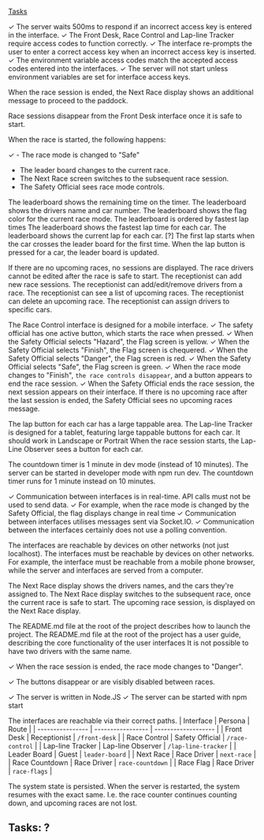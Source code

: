 [Tasks](#tasks)

✓ The server waits 500ms to respond if an incorrect access key is entered in the interface.
✓ The Front Desk, Race Control and Lap-line Tracker require access codes to function correctly.
✓ The interface re-prompts the user to enter a correct access key when an incorrect access key is inserted.
✓ The environment variable access codes match the accepted access codes entered into the interfaces.
✓ The server will not start unless environment variables are set for interface access keys.

When the race session is ended, the Next Race display shows an additional message to proceed to the paddock.

Race sessions disappear from the Front Desk interface once it is safe to start.

When the race is started, the following happens:

✓ - The race mode is changed to "Safe"
- The leader board changes to the current race.
- The Next Race screen switches to the subsequent race session.
- The Safety Official sees race mode controls.

The leaderboard shows the remaining time on the timer.
The leaderboard shows the drivers name and car number.
The leaderboard shows the flag color for the current race mode.
The leaderboard is ordered by fastest lap times
The leaderboard shows the fastest lap time for each car.
The leaderboard shows the current lap for each car.
[?] The first lap starts when the car crosses the leader board for the first time.
When the lap button is pressed for a car, the leader board is updated.

If there are no upcoming races, no sessions are displayed.
The race drivers cannot be edited after the race is safe to start.
The receptionist can add new race sessions.
The receptionist can add/edit/remove drivers from a race.
The receptionist can see a list of upcoming races.
The receptionist can delete an upcoming race.
The receptionist can assign drivers to specific cars.

The Race Control interface is designed for a mobile interface.
✓ The safety official has one active button, which starts the race when pressed.
✓ When the Safety Official selects "Hazard", the Flag screen is yellow. 
✓ When the Safety Official selects "Finish", the Flag screen is chequered. 
✓ When the Safety Official selects "Danger", the Flag screen is red. 
✓ When the Safety Official selects "Safe", the Flag screen is green. 
✓ When the race mode changes to "Finish", `the race controls disappear`, and a button appears to end the race session.
✓ When the Safety Official ends the race session, the next session appears on their interface.
If there is no upcoming race after the last session is ended, the Safety Official sees no upcoming races message.

The lap button for each car has a large tappable area.
The Lap-line Tracker is designed for a tablet, featuring large tappable buttons for each car.
It should work in Landscape or Portrait
When the race session starts, the Lap-Line Observer sees a button for each car.

The countdown timer is 1 minute in dev mode (instead of 10 minutes).
The server can be started in developer mode with npm run dev.
The countdown timer runs for 1 minute instead on 10 minutes.

✓ Communication between interfaces is in real-time. API calls must not be used to send data.
✓ For example, when the race mode is changed by the Safety Official, the flag displays change in real time
✓ Communication between interfaces utilises messages sent via Socket.IO.
✓ Communication between the interfaces certainly does not use a polling convention.

The interfaces are reachable by devices on other networks (not just localhost).
The interfaces must be reachable by devices on other networks. For example, the interface must be reachable from a mobile phone browser, while the server and interfaces are served from a computer.

The Next Race display shows the drivers names, and the cars they're assigned to.
The Next Race display switches to the subsequent race, once the current race is safe to start.
The upcoming race session, is displayed on the Next Race display.

The README.md file at the root of the project describes how to launch the project.
The README.md file at the root of the project has a user guide, describing the core functionality of the user interfaces
It is not possible to have two drivers with the same name.

✓ When the race session is ended, the race mode changes to "Danger".

✓ The buttons disappear or are visibly disabled between races.

✓ The server is written in Node.JS
✓ The server can be started with npm start

The interfaces are reachable via their correct paths.
| Interface | Persona | Route |
| ---------------- | ----------------- | ------------------- |
| Front Desk | Receptionist | `/front-desk` |
| Race Control | Safety Official | `/race-control` |
| Lap-line Tracker | Lap-line Observer | `/lap-line-tracker` |
| Leader Board | Guest | `leader-board` |
| Next Race | Race Driver | `next-race` |
| Race Countdown | Race Driver | `race-countdown` |
| Race Flag | Race Driver | `race-flags` |





The system state is persisted.
When the server is restarted, the system resumes with the exact same. I.e. the race counter continues counting down, and upcoming races are not lost.

## Tasks: ?
